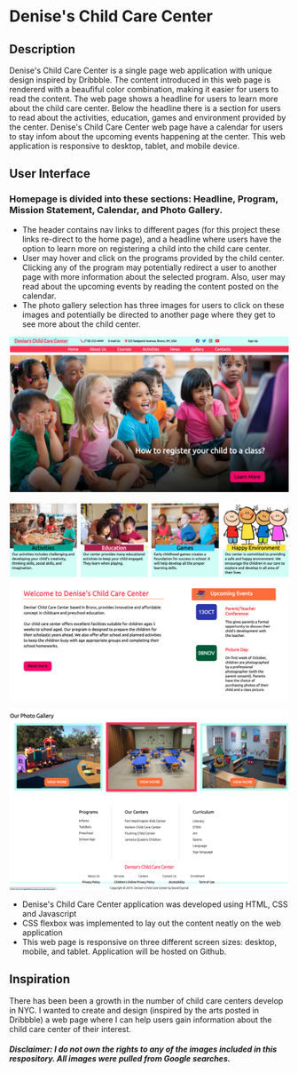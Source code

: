 # Denise's Child Care Center


## Description

Denise's Child Care Center is a single page web application with unique design inspired by Dribbble. The content introduced in this web page is rendererd with a beaufiful color combination, making it easier for users to read the content. The web page shows a headline for users to learn more about the child care center. Below the headline there is a section for users to read about the activities, education, games and environment provided by the center. Denise's Child Care Center web page have a calendar for users to stay infom about the upcoming events happening at the center. This web application is responsive to desktop, tablet, and mobile device.

## User Interface

### Homepage is divided into these sections: Headline, Program, Mission Statement, Calendar, and Photo Gallery.

- The header contains nav links to different pages (for this project these links re-direct to the home page), and a headline where users have the option to learn more on registering a child into the child care center.
- User may hover and click on the programs provided by the child center. Clicking any of the program may potentially redirect a user to another page with more information about the selected program. Also, user may read about the upcoming events by reading the content posted on the calendar.
- The photo gallery selection has three images for users to click on these images and potentially be directed to another page where they get to see more about the child center.

![](./web-image/header-headline.png)

![](./web-image/mission-calendar.png)

![](./web-image/photo-gallery.png)

- Denise's Child Care Center application was developed using HTML, CSS and Javascript
- CSS flexbox was implemented to lay out the content neatly on the web application
- This web page is responsive on three different screen sizes: desktop, mobile, and tablet. Application will be hosted on Github.

## Inspiration 
There has been been a growth in the number of child care centers develop in NYC. I wanted to create and design (inspired by the arts posted in Dribbble) a web page where I can help users gain information about the child care center of their interest. 



##### Disclaimer: I do not own the rights to any of the images included in this respository. All images were pulled from Google searches.